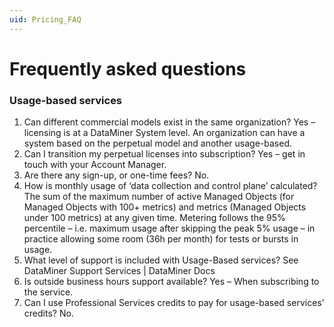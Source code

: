 ```yaml
---
uid: Pricing_FAQ
---
```


# Frequently asked questions

### Usage-based services

1.	Can different commercial models exist in the same organization? 
Yes – licensing is at a DataMiner System level. An organization can have a system based on the perpetual model and another usage-based.  
2.	Can I transition my perpetual licenses into subscription? 
Yes – get in touch with your Account Manager. 
1.	Are there any sign-up, or one-time fees? 
No.  
2.	How is monthly usage of ‘data collection and control plane’ calculated? 
The sum of the maximum number of active Managed Objects (for Managed Objects with 100+ metrics) and metrics (Managed Objects under 100 metrics) at any given time. Metering follows the 95% percentile – i.e. maximum usage after skipping the peak 5% usage – in practice allowing some room (36h per month) for tests or bursts in usage. 
3.	What level of support is included with Usage-Based services? 
See DataMiner Support Services | DataMiner Docs 
4.	Is outside business hours support available? 
Yes – When subscribing to the service. 
5.	Can I use Professional Services credits to pay for usage-based services’ credits? 
No. 

